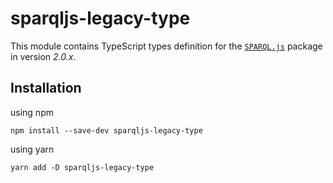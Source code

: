 # sparqljs-legacy-type

This module contains TypeScript types definition for the [`SPARQL.js`](https://github.com/RubenVerborgh/SPARQL.js) package in version *2.0.x*.

## Installation

using npm
```
npm install --save-dev sparqljs-legacy-type
```

using yarn
```
yarn add -D sparqljs-legacy-type
```
